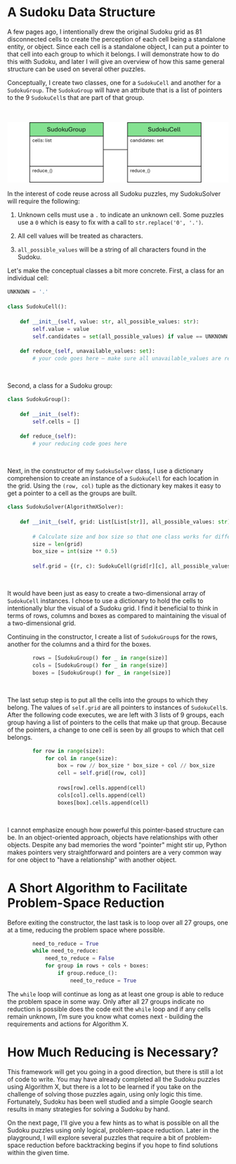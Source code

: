 # A Sudoku Data Structure

A few pages ago, I intentionally drew the original Sudoku grid as 81 disconnected cells to create the perception of each cell being a standalone entity, or object. Since each cell is a standalone object, I can put a pointer to that cell into each group to which it belongs. I will demonstrate how to do this with Sudoku, and later I will give an overview of how this same general structure can be used on several other puzzles.

Conceptually, I create two classes, one for a `SudokuCell` and another for a `SudokuGroup`. The `SudokuGroup` will have an attribute that is a list of pointers to the 9 `SudokuCell`s that are part of that group.

<BR><BR>
![Sudoku Data Structure](SudokuDataStructure.png)
<BR>

In the interest of code reuse across all Sudoku puzzles, my SudokuSolver will require the following:

1. Unknown cells must use a `.` to indicate an unknown cell. Some puzzles use a `0` which is easy to fix with a call to `str.replace('0', '.')`.
    
1. All cell values will be treated as characters.

1. `all_possible_values` will be a string of all characters found in the Sudoku.

Let's make the conceptual classes a bit more concrete. First, a class for an individual cell:

```python
UNKNOWN = '.'

class SudokuCell():

    def __init__(self, value: str, all_possible_values: str):
        self.value = value
        self.candidates = set(all_possible_values) if value == UNKNOWN else {value}

    def reduce_(self, unavailable_values: set):
        # your code goes here – make sure all unavailable_values are removed from the candidates
```

<BR>

Second, a class for a Sudoku group:

```python
class SudokuGroup():

    def __init__(self):
        self.cells = []

    def reduce_(self):
        # your reducing code goes here
```

<BR>

Next, in the constructor of my `SudokuSolver` class, I use a dictionary comprehension to create an instance of a `SudokuCell` for each location in the grid. Using the `(row, col)` tuple as the dictionary key makes it easy to get a pointer to a cell as the groups are built.

```python
class SudokuSolver(AlgorithmXSolver):

    def __init__(self, grid: List[List[str]], all_possible_values: str):

        # Calculate size and box size so that one class works for different size Sudokus.
        size = len(grid)
        box_size = int(size ** 0.5)

        self.grid = {(r, c): SudokuCell(grid[r][c], all_possible_values) for r in range(size) for c in range(size)}

```

<BR>

It would have been just as easy to create a two-dimensional array of `SudokuCell` instances. I chose to use a dictionary to hold the cells to intentionally blur the visual of a Sudoku grid. I find it beneficial to think in terms of rows, columns and boxes as compared to maintaining the visual of a two-dimensional grid.

Continuing in the constructor, I create a list of `SudokuGroup`s for the rows, another for the columns and a third for the boxes.

```python
        rows = [SudokuGroup() for _ in range(size)]
        cols = [SudokuGroup() for _ in range(size)]
        boxes = [SudokuGroup() for _ in range(size)]
```

<BR>

The last setup step is to put all the cells into the groups to which they belong. The values of `self.grid` are all pointers to instances of `SudokuCell`s. After the following code executes, we are left with 3 lists of 9 groups, each group having a list of pointers to the cells that make up that group. Because of the pointers, a change to one cell is seen by all groups to which that cell belongs.

```python
        for row in range(size):
            for col in range(size):
                box = row // box_size * box_size + col // box_size
                cell = self.grid[(row, col)]

                rows[row].cells.append(cell)
                cols[col].cells.append(cell)
                boxes[box].cells.append(cell)
```

<BR>

I cannot emphasize enough how powerful this pointer-based structure can be. In an object-oriented approach, objects have relationships with other objects. Despite any bad memories the word "pointer" might stir up, Python makes pointers very straightforward and pointers are a very common way for one object to "have a relationship" with another object.

# A Short Algorithm to Facilitate Problem-Space Reduction

Before exiting the constructor, the last task is to loop over all 27 groups, one at a time, reducing the problem space where possible.

```python
        need_to_reduce = True
        while need_to_reduce:
            need_to_reduce = False
            for group in rows + cols + boxes:
                if group.reduce_():
                    need_to_reduce = True
```

The `while` loop will continue as long as at least one group is able to reduce the problem space in some way. Only after all 27 groups indicate no reduction is possible does the code exit the `while` loop and if any cells remain unknown, I’m sure you know what comes next - building the requirements and actions for Algorithm X.

# How Much Reducing is Necessary?

This framework will get you going in a good direction, but there is still a lot of code to write. You may have already completed all the Sudoku puzzles using Algorithm X, but there is a lot to be learned if you take on the challenge of solving those puzzles again, using only logic this time. Fortunately, Sudoku has been well studied and a simple Google search results in many strategies for solving a Sudoku by hand.

On the next page, I'll give you a few hints as to what is possible on all the Sudoku puzzles using only logical, problem-space reduction. Later in the playground, I will explore several puzzles that require a bit of problem-space reduction before backtracking begins if you hope to find solutions within the given time.
